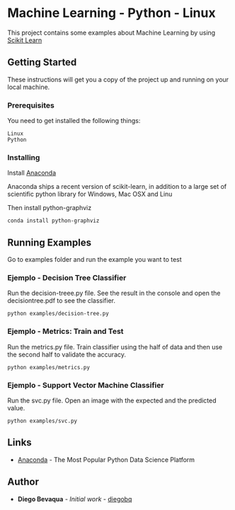 # Machine Learning - Python - Linux

This project contains some examples about Machine Learning by using [Scikit Learn](http://scikit-learn.org/stable/)

## Getting Started

These instructions will get you a copy of the project up and running on your local machine.

### Prerequisites

You need to get installed the following things:

```
Linux
Python
```

### Installing

Install [Anaconda](https://www.anaconda.com/download/#linux)

Anaconda ships a recent version of scikit-learn, 
in addition to a large set of scientific python library for Windows, Mac OSX and Linu

Then install python-graphviz

```
conda install python-graphviz
```

## Running Examples

Go to examples folder and run the example you want to test

### Ejemplo - Decision Tree Classifier

Run the decision-treee.py file. See the result in the console and open the decisiontree.pdf to see the classifier.

```
python examples/decision-tree.py 
```

### Ejemplo - Metrics: Train and Test

Run the metrics.py  file. Train classifier using the half of data and then use the second half to validate the accuracy.

```
python examples/metrics.py 
```

### Ejemplo - Support Vector Machine Classifier

Run the svc.py file. Open an image with the expected and the predicted value.

```
python examples/svc.py
```

## Links

* [Anaconda](https://www.anaconda.com/) - The Most Popular Python Data Science Platform

## Author

* **Diego Bevaqua** - *Initial work* - [diegobq](https://github.com/diegobq)
